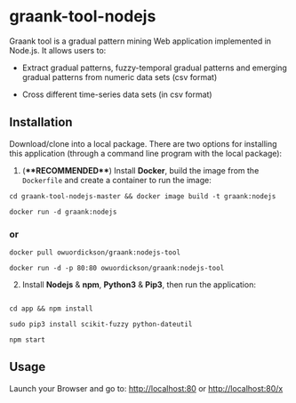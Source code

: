 # graank-tool-nodejs

Graank tool is a gradual pattern mining Web application implemented in Node.js. It allows users to:

* Extract gradual patterns, fuzzy-temporal gradual patterns and emerging gradual patterns from numeric data sets (csv format)

* Cross different time-series data sets (in csv format)

## Installation

Download/clone into a local package. There are two options for installing this application (through a command line program with the local package):

1. (**\*\*RECOMMENDED\*\***) Install **Docker**, build the image from the ```Dockerfile``` and create a container to run the image:

``` shell
cd graank-tool-nodejs-master && docker image build -t graank:nodejs

docker run -d graank:nodejs

```

### or

``` shell
docker pull owuordickson/graank:nodejs-tool

docker run -d -p 80:80 owuordickson/graank:nodejs-tool

```

2. Install **Nodejs** & **npm**, **Python3** & **Pip3**, then run the application:

``` shell

cd app && npm install

sudo pip3 install scikit-fuzzy python-dateutil

npm start

```

## Usage

Launch your Browser and go to: <http://localhost:80> or <http://localhost:80/x>

